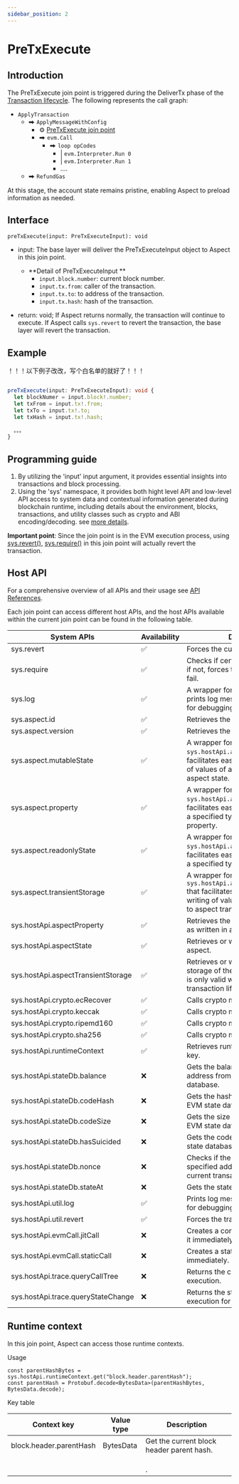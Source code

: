 ```yaml
---
sidebar_position: 2
---
```


# PreTxExecute

## Introduction

The PreTxExecute join point is triggered during the DeliverTx phase of the [Transaction lifecycle](https://docs.cosmos.network/v0.47/learn/beginner/tx-lifecycle).
The following represents the call graph:

* `ApplyTransaction`
  * ⮕ `ApplyMessageWithConfig`
    * ⚙ [PreTxExecute join point](/develop/reference/aspect-lib/tx-level-aspect/pre-tx-execute)
    * ⮕ `evm.Call`
      * ⮕ `loop opCodes`
        * | `evm.Interpreter.Run 0`
        * | `evm.Interpreter.Run 1`
        * ....
  * ⮕ `RefundGas`

At this stage, the account state remains pristine, enabling Aspect to preload information as needed.

## Interface

```assembly
preTxExecute(input: PreTxExecuteInput): void
```

* input: The base layer will deliver the PreTxExecuteInput object to Aspect in this join point.
  * **Detail of PreTxExecuteInput **
    - `input.block.number`: current block number.
    - `input.tx.from`: caller of the transaction.
    - `input.tx.to`: to address of the transaction.
    - `input.tx.hash`: hash of the transaction.

* return: void; If Aspect returns normally, the transaction will continue to execute. If Aspect calls `sys.revert` to revert the transaction, the base layer will revert the transaction.



## Example

<!-- @formatter:off -->

！！！以下例子改改，写个白名单的就好了！！！

```typescript

preTxExecute(input: PreTxExecuteInput): void {
  let blockNumer = input.block!.number;
  let txFrom = input.tx!.from;
  let txTo = input.tx!.to;
  let txHash = input.tx!.hash;
  
  。。。
}

```
<!-- @formatter:on -->

## Programming guide

1. By utilizing the 'input' input argument, it provides essential insights into transactions and block processing. 
2. Using the 'sys' namespace, it provides both hight level API and low-level API access to system data and contextual information generated during blockchain runtime, including details about the environment, blocks, transactions, and utility classes such as crypto and ABI encoding/decoding. see [more details](#how-to-use-sys-apis).

**Important point**: Since the join point is in the EVM execution process, using [sys.revert()](/develop/reference/aspect-lib/components/sys#1-revert), [sys.require()](/develop/reference/aspect-lib/components/sys#3-require) in this join point will actually revert the transaction.



## Host API

For a comprehensive overview of all APIs and their usage see [API References](/develop/reference/aspect-lib/components/overview).

Each join point can access different host APIs, and the host APIs available within the current join point can be found in the following table.

| System APIs | Availability | Description |
|-------------|--------------|-------------|
| sys.revert | ✅ | Forces the current transaction to fail. |
| sys.require | ✅ | Checks if certain conditions are met; if not, forces the entire transaction to fail. |
| sys.log | ✅ | A wrapper for `sys.hostApi.util.log`, prints log messages to Artela output for debugging on the localnet. |
| sys.aspect.id | ✅ | Retrieves the ID of the aspect. |
| sys.aspect.version | ✅ | Retrieves the version of the aspect. |
| sys.aspect.mutableState | ✅ | A wrapper for `sys.hostApi.aspectState` that facilitates easier reading or writing of values of a specified type to aspect state. |
| sys.aspect.property | ✅ | A wrapper for `sys.hostApi.aspectProperty` that facilitates easier reading of values of a specified type from aspect property. |
| sys.aspect.readonlyState | ✅ | A wrapper for `sys.hostApi.aspectState` that facilitates easier reading of values of a specified type from aspect state. |
| sys.aspect.transientStorage | ✅ | A wrapper for `sys.hostApi.aspectTransientStorage` that facilitates easier reading or writing of values of a specified type to aspect transient storage. |
| sys.hostApi.aspectProperty | ✅ | Retrieves the property of the aspect as written in aspect deployment. |
| sys.hostApi.aspectState | ✅ | Retrieves or writes the state of the aspect. |
| sys.hostApi.aspectTransientStorage | ✅ | Retrieves or writes to the transient storage of the aspect. This storage is only valid within the current transaction lifecycle. |
| sys.hostApi.crypto.ecRecover | ✅ | Calls crypto methods `ecRecover`. |
| sys.hostApi.crypto.keccak | ✅ | Calls crypto methods `keccak`. |
| sys.hostApi.crypto.ripemd160 | ✅ | Calls crypto methods `ripemd160`. |
| sys.hostApi.crypto.sha256 | ✅ | Calls crypto methods `sha256`. |
| sys.hostApi.runtimeContext | ✅ | Retrieves runtime context by the key. |
| sys.hostApi.stateDb.balance | ❌ | Gets the balance of the specified address from the EVM state database. |
| sys.hostApi.stateDb.codeHash | ❌ | Gets the hash of the code from the EVM state database. |
| sys.hostApi.stateDb.codeSize | ❌ | Gets the size of the code from the EVM state database. |
| sys.hostApi.stateDb.hasSuicided | ❌ | Gets the codehash from the EVM state database. |
| sys.hostApi.stateDb.nonce | ❌ | Checks if the contract at the specified address is suicided in the current transactions. |
| sys.hostApi.stateDb.stateAt | ❌ | Gets the state at a specific point. |
| sys.hostApi.util.log | ✅ | Prints log messages to Artela output for debugging on the localnet. |
| sys.hostApi.util.revert | ✅ | Forces the transaction to fail. |
| sys.hostApi.evmCall.jitCall | ❌ | Creates a contract call and executes it immediately. |
| sys.hostApi.evmCall.staticCall | ❌ | Creates a static call and executes it immediately. |
| sys.hostApi.trace.queryCallTree | ❌ | Returns the call tree of EVM execution. |
| sys.hostApi.trace.queryStateChange | ❌ | Returns the state change in EVM execution for the specified key. |



## Runtime context

In this join point, Aspect can access those runtime contexts.



Usage

```assembly
const parentHashBytes = sys.hostApi.runtimeContext.get("block.header.parentHash");
const parentHash = Protobuf.decode<BytesData>(parentHashBytes, BytesData.decode);
```



Key table

| Context key             | Value  type | Description                               |
| ----------------------- | ----------- | ----------------------------------------- |
| block.header.parentHash | BytesData   | Get the current block header parent hash. |
|                         |             |                                           |
|                         |             |                                           |
|                         |             |                                           |
|                         |             | .                                         |













